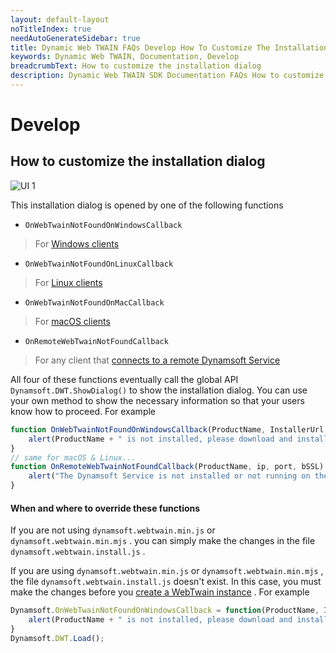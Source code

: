 ```yaml
---
layout: default-layout
noTitleIndex: true 
needAutoGenerateSidebar: true
title: Dynamic Web TWAIN FAQs Develop How To Customize The Installation Dialog
keywords: Dynamic Web TWAIN, Documentation, Develop
breadcrumbText: How to customize the installation dialog
description: Dynamic Web TWAIN SDK Documentation FAQs How to customize the installation dialog
---
```


# Develop

## How to customize the installation dialog

![UI 1]({{site.assets}}imgs/UI-1.png)

This installation dialog is opened by one of the following functions

* `OnWebTwainNotFoundOnWindowsCallback`

> For [Windows clients]({{site.getstarted}}platform.html#browsers-on-windows) 

* `OnWebTwainNotFoundOnLinuxCallback`

> For [Linux clients]({{site.getstarted}}platform.html#browsers-on-linux) 

* `OnWebTwainNotFoundOnMacCallback`

> For [macOS clients]({{site.getstarted}}platform.html#browsers-on-macos) 

* `OnRemoteWebTwainNotFoundCallback`

> For any client that [connects to a remote Dynamsoft Service]({{site.indepth}}features/input.html#how-to-enable-remote-scan)

All four of these functions eventually call the global API `Dynamsoft.DWT.ShowDialog()` to show the installation dialog. You can use your own method to show the necessary information so that your users know how to proceed. For example

``` javascript
function OnWebTwainNotFoundOnWindowsCallback(ProductName, InstallerUrl, bHTML5, bIE, bSafari, bSSL, strIEVersion) {
    alert(ProductName + " is not installed, please download and install it from " + InstallerUrl);
}
// same for macOS & Linux...
function OnRemoteWebTwainNotFoundCallback(ProductName, ip, port, bSSL) {
    alert("The Dynamsoft Service is not installed or not running on the machine with IP" + ip);
}
```

#### When and where to override these functions

If you are not using `dynamsoft.webtwain.min.js` or `dynamsoft.webtwain.min.mjs` . you can simply make the changes in the file `dynamsoft.webtwain.install.js` .

If you are using `dynamsoft.webtwain.min.js` or `dynamsoft.webtwain.min.mjs` , the file `dynamsoft.webtwain.install.js` doesn't exist. In this case, you must make the changes before you [create a WebTwain instance]({{site.indepth}}features/initialize.html#creating-the-webtwain-instance) . For example

``` javascript
Dynamsoft.OnWebTwainNotFoundOnWindowsCallback = function(ProductName, InstallerUrl, bHTML5, bIE, bSafari, bSSL, strIEVersion) {
    alert(ProductName + " is not installed, please download and install it from " + InstallerUrl);
}
Dynamsoft.DWT.Load();
```